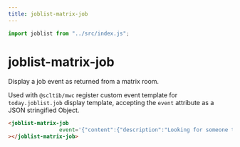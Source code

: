 ```yaml
---
title: joblist-matrix-job
---
```

```js
import joblist from "../src/index.js";
```

# joblist-matrix-job

Display a job event as returned from a matrix room.

Used with `@scltib/mwc` register custom event template for
`today.joblist.job` display template, accepting the `event` attribute
as a JSON stringified Object.

```html
<joblist-matrix-job
				event='{"content":{"description":"Looking for someone to discuss features and implementations of joblist.today and related websites. Objectives are to make it a nice place to explore available jobs and companies recruiting worldwide, and a creative place and system to provide resources to do so. Matrix + static web + inclusive coop-skill-crafting, get in touch!","title":"Curious collaborator","url":"https://joblist.today"},"origin_server_ts":1707465877963,"room_id":"!pNBegNHVdEdLkDUEbM:matrix.org","sender":"@ugp:matrix.org","type":"today.joblist.job","unsigned":{"age":1917882},"event_id":"$a9Sv7LoQjFh9SOeTsuurUnA9VCs3i6jOuNehr-tOqjI","user_id":"@ugp:matrix.org","age":1917882}'
></joblist-matrix-job>
```

<joblist-matrix-job event='{"content":{"description":"Looking for someone to discuss features and implementations of joblist.today and related websites. Objectives are to make it a nice place to explore available jobs and companies recruiting worldwide, and a creative place and system to provide resources to do so. Matrix + static web + inclusive coop-skill-crafting, get in touch!","title":"Curious collaborator","url":"https://joblist.today"},"origin_server_ts":1707465877963,"room_id":"!pNBegNHVdEdLkDUEbM:matrix.org","sender":"@ugp:matrix.org","type":"today.joblist.job","unsigned":{"age":1917882},"event_id":"$a9Sv7LoQjFh9SOeTsuurUnA9VCs3i6jOuNehr-tOqjI","user_id":"@ugp:matrix.org","age":1917882}'></joblist-matrix-job>
